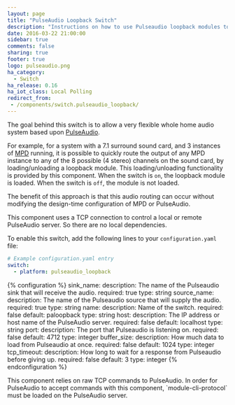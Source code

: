 ```yaml
---
layout: page
title: "PulseAudio Loopback Switch"
description: "Instructions on how to use Pulseaudio loopback modules to build a flexible whole-home audio system."
date: 2016-03-22 21:00:00
sidebar: true
comments: false
sharing: true
footer: true
logo: pulseaudio.png
ha_category:
  - Switch
ha_release: 0.16
ha_iot_class: Local Polling
redirect_from:
 - /components/switch.pulseaudio_loopback/
---
```


The goal behind this switch is to allow a very flexible whole home audio system based upon [PulseAudio](https://www.freedesktop.org/wiki/Software/PulseAudio/).

For example, for a system with a 7.1 surround sound card, and 3 instances of [MPD](https://www.musicpd.org/) running, it is possible to quickly route the output of any MPD instance to any of the 8 possible (4 stereo) channels on the sound card, by loading/unloading a loopback module. This loading/unloading functionality is provided by this component. When the switch is `on`, the loopback module is loaded.  When the switch is `off`, the module is not loaded.

The benefit of this approach is that this audio routing can occur without modifying the design-time configuration of MPD or PulseAudio.

This component uses a TCP connection to control a local or remote PulseAudio server. So there are no local dependencies.

To enable this switch, add the following lines to your `configuration.yaml` file:

```yaml
# Example configuration.yaml entry
switch:
  - platform: pulseaudio_loopback
```

{% configuration %}
sink_name:
  description: The name of the Pulseaudio sink that will receive the audio.
  required: true
  type: string
source_name:
  description: The name of the Pulseaudio source that will supply the audio.
  required: true
  type: string
name:
  description: Name of the switch.
  required: false
  default: paloopback
  type: string
host:
  description: The IP address or host name of the PulseAudio server.
  required: false
  default: localhost
  type: string
port:
  description: The port that Pulseaudio is listening on.
  required: false
  default: 4712
  type: integer
buffer_size:
  description: How much data to load from Pulseaudio at once.
  required: false
  default: 1024
  type: integer
tcp_timeout:
  description: How long to wait for a response from Pulseaudio before giving up.
  required: false
  default: 3
  type: integer
{% endconfiguration %}

<p class='note warning'>
This component relies on raw TCP commands to PulseAudio. In order for PulseAudio to accept commands with this component, `module-cli-protocol` must be loaded on the PulseAudio server.
</p>
